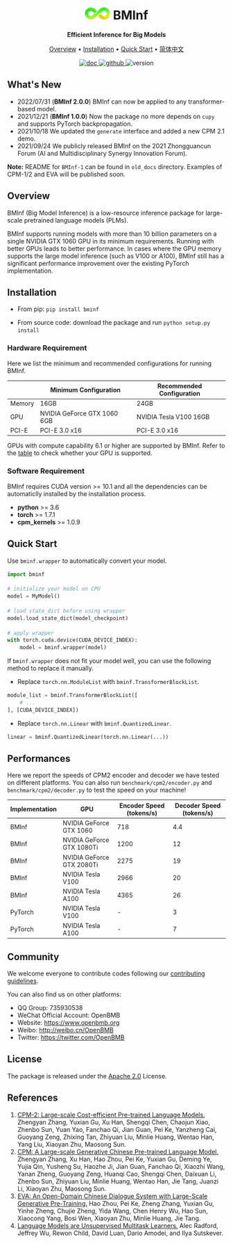 <div align="center">

<h1><img src="logo.png" height="28px" /> BMInf </h1>

**Efficient Inference for Big Models**

</div>

<p align="center">
  <a href="#overview">Overview</a> • <a href="#install">Installation</a> • <a href="#quick-start">Quick Start</a> • <a href="./README-ZH.md" target="_blank">简体中文</a>
<br>
</p>

<p align="center">
	<a href='https://bminf.readthedocs.io/en/latest/'>
	    <img src='https://readthedocs.org/projects/bminf/badge/?version=latest' alt='doc' />
	</a>
	<a href="https://github.com/OpenBMB/BMInf/blob/main/LICENSE">
	    <img alt="github" src="https://img.shields.io/github/license/OpenBMB/BMInf">
	</a>
	<a>
		 <img alt="version" src="https://img.shields.io/badge/version-1.0.0-blue">
	</a>
</p>    


## What's New
- 2022/07/31 (**BMInf 2.0.0**) BMInf can now be applied to any transformer-based model.
- 2021/12/21 (**BMInf 1.0.0**) Now the package no more depends on ``cupy`` and supports PyTorch backpropagation.
- 2021/10/18 We updated the ``generate`` interface and added a new CPM 2.1 demo.
- 2021/09/24 We publicly released BMInf on the 2021 Zhongguancun Forum (AI and Multidisciplinary Synergy Innovation Forum).

**Note:** README for `BMInf-1` can be found in `old_docs` directory. Examples of CPM-1/2 and EVA will be published soon.

<div id="overview"></div>

## Overview

BMInf (Big Model Inference) is a low-resource inference package for large-scale pretrained language models (PLMs). 

BMInf supports running models with more than 10 billion parameters on a single NVIDIA GTX 1060 GPU in its minimum requirements. Running with better GPUs leads to better performance. In cases where the GPU memory supports the large model inference (such as V100 or A100), BMInf still has a significant performance improvement over the existing PyTorch implementation.

<div id="install"></div>

## Installation

- From pip: ``pip install bminf``

- From source code: download the package and run ``python setup.py install``


### Hardware Requirement

Here we list the minimum and recommended configurations for running BMInf. 

| | Minimum Configuration | Recommended Configuration |
|-|-|-|
| Memory | 16GB | 24GB
| GPU | NVIDIA GeForce GTX 1060 6GB | NVIDIA Tesla V100 16GB
| PCI-E |  PCI-E 3.0 x16 |  PCI-E 3.0 x16

GPUs with compute
capability 6.1 or higher are supported by BMInf. Refer to the [table](https://en.wikipedia.org/wiki/CUDA#GPUs_supported) to check whether your GPU is supported. 

### Software Requirement

BMInf requires CUDA version >= 10.1 and all the dependencies can be automaticlly installed by the installation process.

- **python** >= 3.6
- **torch** >= 1.7.1
- **cpm_kernels** >= 1.0.9

<div id="quick-start"></div>

## Quick Start

Use `bminf.wrapper` to automatically convert your model.

```python
import bminf

# initialize your model on CPU
model = MyModel()

# load state_dict before using wrapper
model.load_state_dict(model_checkpoint)

# apply wrapper
with torch.cuda.device(CUDA_DEVICE_INDEX):
	model = bminf.wrapper(model)
```

If `bminf.wrapper` does not fit your model well, you can use the following method to replace it manually.

* Replace `torch.nn.ModuleList` with `bminf.TransformerBlockList`.
```python
module_list = bminf.TransformerBlockList([
	# ...
], [CUDA_DEVICE_INDEX])
```

* Replace `torch.nn.Linear` with `bminf.QuantizedLinear`.
```python
linear = bminf.QuantizedLinear(torch.nn.Linear(...))
```

## Performances

Here we report the speeds of CPM2 encoder and decoder we have tested on different platforms. You can also run ``benchmark/cpm2/encoder.py`` and ``benchmark/cpm2/decoder.py`` to test the speed on your machine!

Implementation | GPU | Encoder Speed (tokens/s) | Decoder Speed (tokens/s) |
|-|-|-|-|
BMInf | NVIDIA GeForce GTX 1060 | 718 | 4.4
BMInf | NVIDIA GeForce GTX 1080Ti | 1200 | 12
BMInf | NVIDIA GeForce GTX 2080Ti | 2275 | 19
BMInf | NVIDIA Tesla V100 | 2966 | 20
BMInf | NVIDIA Tesla A100 | 4365 | 26
PyTorch | NVIDIA Tesla V100 | - | 3
PyTorch | NVIDIA Tesla A100 | - | 7

## Community
We welcome everyone to contribute codes following our [contributing guidelines](https://github.com/OpenBMB/BMInf/blob/master/CONTRIBUTING.md).

You can also find us on other platforms:
- QQ Group: 735930538
- WeChat Official Account: OpenBMB
- Website: https://www.openbmb.org
- Weibo: http://weibo.cn/OpenBMB
- Twitter: https://twitter.com/OpenBMB

## License

The package is released under the [Apache 2.0](https://github.com/OpenBMB/BMInf/blob/master/LICENSE) License.

## References
<div id="ref"></div>

1. [CPM-2: Large-scale Cost-efficient Pre-trained Language Models.](https://arxiv.org/abs/2106.10715) Zhengyan Zhang, Yuxian Gu, Xu Han, Shengqi Chen, Chaojun Xiao, Zhenbo Sun, Yuan Yao, Fanchao Qi, Jian Guan, Pei Ke, Yanzheng Cai, Guoyang Zeng, Zhixing Tan, Zhiyuan Liu, Minlie Huang, Wentao Han, Yang Liu, Xiaoyan Zhu, Maosong Sun.
2. [CPM: A Large-scale Generative Chinese Pre-trained Language Model.](https://arxiv.org/abs/2012.00413) Zhengyan Zhang, Xu Han, Hao Zhou, Pei Ke, Yuxian Gu, Deming Ye, Yujia Qin, Yusheng Su, Haozhe Ji, Jian Guan, Fanchao Qi, Xiaozhi Wang, Yanan Zheng, Guoyang Zeng, Huanqi Cao, Shengqi Chen, Daixuan Li, Zhenbo Sun, Zhiyuan Liu, Minlie Huang, Wentao Han, Jie Tang, Juanzi Li, Xiaoyan Zhu, Maosong Sun.
3. [EVA: An Open-Domain Chinese Dialogue System with Large-Scale Generative Pre-Training.](https://arxiv.org/abs/2108.01547) Hao Zhou, Pei Ke, Zheng Zhang, Yuxian Gu, Yinhe Zheng, Chujie Zheng, Yida Wang, Chen Henry Wu, Hao Sun, Xiaocong Yang, Bosi Wen, Xiaoyan Zhu, Minlie Huang, Jie Tang.
4. [Language Models are Unsupervised Multitask Learners.](http://www.persagen.com/files/misc/radford2019language.pdf) Alec Radford, Jeffrey Wu, Rewon Child, David Luan, Dario Amodei, and Ilya Sutskever.
